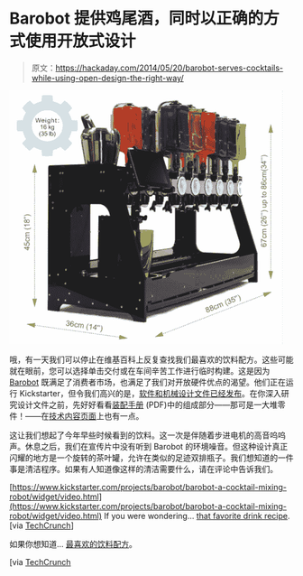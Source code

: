 # Barobot 提供鸡尾酒，同时以正确的方式使用开放式设计

> 原文：<https://hackaday.com/2014/05/20/barobot-serves-cocktails-while-using-open-design-the-right-way/>

![barobot-mechanical-bartender](img/1ffc473499ebdc4babc0e92a3fd3f610.png)

哦，有一天我们可以停止在维基百科上反复查找我们最喜欢的饮料配方。这些可能就在眼前，您可以选择单击交付或在车间辛苦工作进行临时构建。这是因为 [Barobot](http://barobot.com/) 既满足了消费者市场，也满足了我们对开放硬件优点的渴望。他们正在运行 Kickstarter，但令我们高兴的是，[软件和机械设计文件已经发布](https://code.google.com/p/barobot/)。在你深入研究设计文件之前，先好好看看[装配手册](http://barobot.com/assets/manuals/Barobot_assembly_guide_v03.pdf) (PDF)中的组成部分——那可是一大堆零件！——在[技术内容页面](http://barobot.com/support/tech-stuff/)上也有一点。

这让我们想起了今年早些时候看到的饮料。这一次是伴随着步进电机的高音呜呜声。休息之后，我们在宣传片中没有听到 Barobot 的环境噪音。但这种设计真正闪耀的地方是一个旋转的茶叶罐，允许在类似的足迹双排瓶子。我们想知道的一件事是清洁程序。如果有人知道像这样的清洁需要什么，请在评论中告诉我们。

[https://www.kickstarter.com/projects/barobot/barobot-a-cocktail-mixing-robot/widget/video.html](https://www.kickstarter.com/projects/barobot/barobot-a-cocktail-mixing-robot/widget/video.html) If you were wondering... [that favorite drink recipe](http://en.wikipedia.org/wiki/Margarita). [via [TechCrunch](http://techcrunch.com/2014/05/20/barobot/)]

如果你想知道… [最喜欢的饮料配方](http://en.wikipedia.org/wiki/Margarita)。

[via [TechCrunch](http://techcrunch.com/2014/05/20/barobot/)